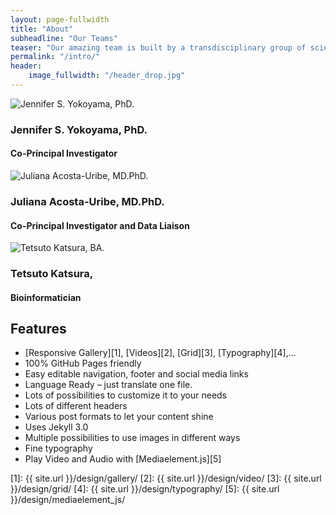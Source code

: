 ```yaml
---
layout: page-fullwidth
title: "About"
subheadline: "Our Teams"
teaser: "Our amazing team is built by a transdisciplinary group of scientists based at the University of California, San Francisco and University of California, Santa Barbara."
permalink: "/intro/"
header:
    image_fullwidth: "/header_drop.jpg"
---
```

<head>
    <link rel="stylesheet" href="{{ site.url }}{{ site.baseurl }}/assets/css/popups.css">
    <link rel="stylesheet" href="{{ site.url }}{{ site.baseurl }}/assets/css/customimg.css">
</head>

<div class="team-member">
    <div class="circle-container">
        <img class="team-img" src="{{ site.urlimg }}team/Jennifer.jpg" alt="Jennifer S. Yokoyama, PhD.">
    </div>
    <h3>Jennifer S. Yokoyama, PhD.</h3>
    <h4 class="text-author">Co-Principal Investigator</h4>
    <div class="links-2">
        <a href="https://twitter.com/yokoyamalabucsf/">
            <i class="icon-twitter"></i>
        </a>
        <a href="https://yokoyamalab.ucsf.edu">
            <i class="icon-globe"></i>
        </a>
    </div>
</div>

<div class="team-member">
    <div class="circle-container">
        <img class="team-img" src="{{ site.urlimg }}team/Juliana.jpg" alt="Juliana Acosta-Uribe, MD.PhD.">
    </div>
    <h3>Juliana Acosta-Uribe, MD.PhD.</h3>
    <h4 class="text-author">Co-Principal Investigator and Data Liaison</h4>
    <div class="links-2">
        <a href="https://github.com/acostauribe/">
            <i class="icon-github"></i>
        </a>
        <a href="https://www.linkedin.com/in/acosta-uribe/">
            <i class="icon-linkedin"></i>
        </a>
    </div>
</div>

<div class="team-member">
    <div class="circle-container">
        <img class="team-img" alt="Tetsuto Katsura, BA.">
    </div>
    <h3>Tetsuto Katsura, </h3>
    <h4 class="text-author">Bioinformatician</h4>
    <div class="links-2">
        <a href="https://github.com/tetsuto-k/">
            <i class="icon-github"></i>
        </a>
        <a href="https://www.linkedin.com/in/tetsuto-katsura-247059232/">
            <i class="icon-linkedin"></i>
        </a>
    </div>
</div>


## Features

* [Responsive Gallery][1], [Videos][2], [Grid][3], [Typography][4],...
* 100% GitHub Pages friendly 
* Easy editable navigation, footer and social media links
* Language Ready – just translate one file.
* Lots of possibilities to customize it to your needs
* Lots of different headers
* Various post formats to let your content shine
* Uses Jekyll 3.0
* Multiple possibilities to use images in different ways
* Fine typography
* Play Video and Audio with [Mediaelement.js][5]

 [1]: {{ site.url }}/design/gallery/
 [2]: {{ site.url }}/design/video/
 [3]: {{ site.url }}/design/grid/
 [4]: {{ site.url }}/design/typography/
 [5]: {{ site.url }}/design/mediaelement_js/

